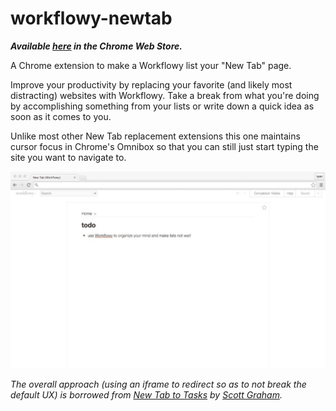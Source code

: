 # workflowy-newtab
***Available [here](https://chrome.google.com/webstore/detail/workflowy-new-tab/nfmnfkpjdcgodkcdjhhgfefpjbcnkfhi) in the Chrome Web Store.***

A Chrome extension to make a Workflowy list your "New Tab" page.

Improve your productivity by replacing your favorite (and likely most distracting) websites with Workflowy.  Take a break from what you're doing by accomplishing something from your lists or write down a quick idea as soon as it comes to you.

Unlike most other New Tab replacement extensions this one maintains cursor focus in Chrome's Omnibox so that you can still just start typing the site you want to navigate to.

![example screenshot](screenshot.jpg)

_The overall approach (using an iframe to redirect so as to not break the default UX) is borrowed from [New Tab to Tasks](https://chrome.google.com/webstore/detail/new-tab-to-tasks/bokbgdhblfolpfanocjafjhpjkebhlfk) by [Scott Graham](http://h4ck3r.net)._